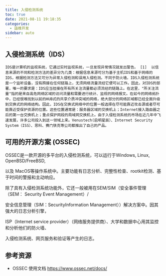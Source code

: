 ```yaml
---
title: 入侵检测系统
toc: true
date: 2021-08-11 19:18:35
categories:
  - 运维开发
sidebar: auto
---
```


## 入侵检测系统（IDS）

```
IDS是计算机的监视系统，它通过实时监视系统，一旦发现异常情况就发出警告。 [1]  以信息来源的不同和检测方法的差异分为几类：根据信息来源可分为基于主机IDS和基于网络的IDS，根据检测方法又可分为异常入侵检测和误用入侵检测。不同于防火墙，IDS入侵检测系统是一个监听设备，没有跨接在任何链路上，无须网络流量流经它便可以工作。因此，对IDS的部署，唯一的要求是：IDS应当挂接在所有所关注流量都必须流经的链路上。在这里，"所关注流量"指的是来自高危网络区域的访问流量和需要进行统计、监视的网络报文。在如今的网络拓扑中，已经很难找到以前的HUB式的共享介质冲突域的网络，绝大部分的网络区域都已经全面升级到交换式的网络结构。因此，IDS在交换式网络中的位置一般选择在尽可能靠近攻击源或者尽可能靠近受保护资源的位置。这些位置通常是：服务器区域的交换机上；Internet接入路由器之后的第一台交换机上；重点保护网段的局域网交换机上。由于入侵检测系统的市场在近几年中飞速发展，许多公司投入到这一领域上来。Venustech(启明星辰）、Internet Security System（ISS）、思科、赛门铁克等公司都推出了自己的产品。
```



## 可用的开源方案 (OSSEC)

OSSEC是一款开源的多平台的入侵检测系统，可以运行于Windows, Linux, OpenBSD/FreeBSD,

以及 MacOS等操作系统中。主要功能有日志分析、完整性检查、rootkit检测、基于时间的警报和主动响应。

除了具有入侵检测系统功能外，它还一般被用在SEM/SIM（安全事件管理（SEM： Security Event Management）/

安全信息管理（SIM：SecurityInformation Management））解决方案中。因其强大的日志分析引擎，

ISP（Internet service provider）（网络服务提供商）、大学和数据中心用其监控和分析他们的防火墙、

入侵检测系统、网页服务和验证等产生的日志。

## 参考资源

- OSSEC 使用文档 https://www.ossec.net/docs/ 


